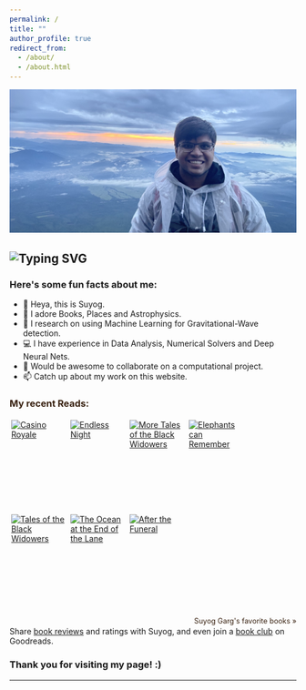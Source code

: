 ```yaml
---
permalink: /
title: ""
author_profile: true
redirect_from: 
  - /about/
  - /about.html
---
```


![](/images/IMG_3799-crop.jpeg)


![Typing SVG](https://readme-typing-svg.herokuapp.com?font=Tangerine&color=36454F&size=50&duration=5500&width=600&height=75&lines=Heya!+This+is+Suyog!;I'm+an+aspiring+Astrophysicist!;I+love+Books!;I'm+an+avid+Traveller!)
---
<h3> Here's some fun facts about me: </h3>

- 👋 Heya, this is Suyog.
- 👀 I adore Books, Places and Astrophysics.
- 🌱 I research on using Machine Learning for Gravitational-Wave detection.
- 💻 I have experience in Data Analysis, Numerical Solvers and Deep Neural Nets.
- 💞️ Would be awesome to collaborate on a computational project.
- 📫 Catch up about my work on this website.


<style type="text/css" media="screen">
   .gr_grid_container {
   /* customize grid container div here. eg: width: 500px; */
   }
   .gr_grid_book_container {
   /* customize book cover container div here */
   float: left;
   width: 98px;
   height: 160px;
   padding: 3px 3px;
   overflow: hidden;
   }
</style>
<div id="gr_grid_widget_1586958626">
   <!-- Show static html as a placeholder in case js is not enabled - javascript include will override this if things work -->
   <h3>
      <a style="text-decoration: none; color: #382110;" rel="nofollow" href="https://www.goodreads.com/review/list/19982554-suyog-garg?shelf=read&utm_medium=api&utm_source=grid_widget">My recent Reads:</a>
   </h3>
   <div class="gr_grid_container">
      <div class="gr_grid_book_container"><a title="Casino Royale (James Bond, #1)" rel="nofollow" href="https://www.goodreads.com/book/show/15954464-casino-royale"><img alt="Casino Royale" border="0" src="https://i.gr-assets.com/images/S/compressed.photo.goodreads.com/books/1352486576l/15954464._SX98_.jpg" /></a></div>
      <div class="gr_grid_book_container"><a title="Endless Night" rel="nofollow" href="https://www.goodreads.com/book/show/10296046-endless-night"><img alt="Endless Night" border="0" src="https://i.gr-assets.com/images/S/compressed.photo.goodreads.com/books/1327962624l/10296046._SX98_.jpg" /></a></div>
      <div class="gr_grid_book_container"><a title="More Tales of the Black Widowers" rel="nofollow" href="https://www.goodreads.com/book/show/1980570.More_Tales_of_the_Black_Widowers"><img alt="More Tales of the Black Widowers" border="0" src="https://i.gr-assets.com/images/S/compressed.photo.goodreads.com/books/1372023821l/1980570._SY160_.jpg" /></a></div>
      <div class="gr_grid_book_container"><a title="Elephants can Remember" rel="nofollow" href="https://www.goodreads.com/book/show/4758530-elephants-can-remember"><img alt="Elephants can Remember" border="0" src="https://i.gr-assets.com/images/S/compressed.photo.goodreads.com/books/1328289904l/4758530._SX98_.jpg" /></a></div>
      <div class="gr_grid_book_container"><a title="Tales of the Black Widowers (The Black Widowers, #1)" rel="nofollow" href="https://www.goodreads.com/book/show/99248.Tales_of_the_Black_Widowers"><img alt="Tales of the Black Widowers" border="0" src="https://i.gr-assets.com/images/S/compressed.photo.goodreads.com/books/1171434710l/99248._SY160_.jpg" /></a></div>
      <div class="gr_grid_book_container"><a title="The Ocean at the End of the Lane" rel="nofollow" href="https://www.goodreads.com/book/show/16078221-the-ocean-at-the-end-of-the-lane"><img alt="The Ocean at the End of the Lane" border="0" src="https://i.gr-assets.com/images/S/compressed.photo.goodreads.com/books/1361358833l/16078221._SX98_.jpg" /></a></div>
      <div class="gr_grid_book_container"><a title="After the Funeral" rel="nofollow" href="https://www.goodreads.com/book/show/7819797-after-the-funeral"><img alt="After the Funeral" border="0" src="https://i.gr-assets.com/images/S/compressed.photo.goodreads.com/books/1327558667l/7819797._SX98_.jpg" /></a></div>
      <br style="clear: both"/><br/><a class="gr_grid_branding" style="font-size: .9em; color: #382110; text-decoration: none; float: right; clear: both" rel="nofollow" href="https://www.goodreads.com/user/show/19982554-suyog-garg">Suyog Garg's favorite books »</a>
      <noscript><br/>Share <a rel="nofollow" href="/">book reviews</a> and ratings with Suyog, and even join a <a rel="nofollow" href="/group">book club</a> on Goodreads.</noscript>
   </div>
</div>
<script src="https://www.goodreads.com/review/grid_widget/19982554.My%20recent%20Reads:?cover_size=medium&hide_link=&hide_title=&num_books=7&order=d&shelf=read&sort=date_read&widget_id=1586958626" type="text/javascript" charset="utf-8"></script>


### Thank you for visiting my page! :) 

------
